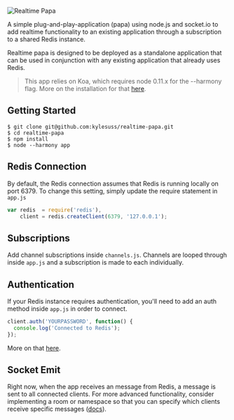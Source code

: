 ![Realtime Papa](http://i.imgur.com/h1FNhq9.png)
 
A simple plug-and-play-application (papa) using node.js and socket.io to add realtime functionality to an existing application through a subscription to a shared Redis instance.

Realtime papa is designed to be deployed as a standalone application that can be used in conjunction with any existing application that already uses Redis.

>This app relies on Koa, which requires node 0.11.x for the --harmony flag. More on the installation for that [here](https://github.com/koajs/koa/blob/212137139a5b786bafdbc448d5e485a0ad984349/docs/api/index.md#installation).

## Getting Started

```
$ git clone git@github.com:kylesuss/realtime-papa.git
$ cd realtime-papa
$ npm install
$ node --harmony app
```

## Redis Connection

By default, the Redis connection assumes that Redis is running locally on port 6379. To change this setting, simply update the require statement in `app.js`

```javascript
var redis  = require('redis'),
    client = redis.createClient(6379, '127.0.0.1');
```

## Subscriptions

Add channel subscriptions inside `channels.js`. Channels are looped through inside `app.js` and a subscription is made to each individually.

## Authentication

If your Redis instance requires authentication, you'll need to add an auth method inside `app.js` in order to connect.

```javascript
client.auth('YOURPASSWORD', function() {
  console.log('Connected to Redis');
});
```

More on that [here](https://github.com/mranney/node_redis#clientauthpassword-callback).

## Socket Emit

Right now, when the app receives an message from Redis, a message is sent to all connected clients. For more advanced functionality, consider implementing a room or namespace so that you can specify which clients receive specific messages ([docs](http://socket.io/docs/rooms-and-namespaces/)).